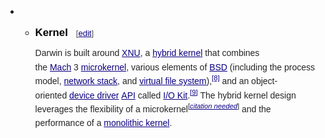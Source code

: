* * <h3 style="color: black; margin-top: 0.3em; margin-bottom: 0px; overflow: hidden; padding-top: 0.5em; padding-bottom: 0px; border-bottom-style: none; font-size: 1.2em; line-height: 1.6; font-family: sans-serif; background-image: none; background-attachment: initial; background-size: initial; background-origin: initial; background-clip: initial; background-position: initial; background-repeat: initial;"><span class="mw-headline" id="Kernel">Kernel</span><span class="mw-editsection" style="-webkit-user-select: none; font-size: small; font-weight: normal; margin-left: 1em; vertical-align: baseline; line-height: 1em; display: inline-block; white-space: nowrap; unicode-bidi: -webkit-isolate;"><span class="mw-editsection-bracket" style="margin-right: 0px; color: rgb(85, 85, 85); margin-left: 0px;">[</span><a href="https://en.wikipedia.org/w/index.php?title=Darwin_(operating_system)&amp;action=edit&amp;section=3" title="Edit section: Kernel" style="color: rgb(11, 0, 128); background: none;">edit</a><span class="mw-editsection-bracket" style="margin-left: 0px; color: rgb(85, 85, 85); margin-right: 0px;">]</span></span></h3><p style="margin-top: 0.5em; margin-bottom: 0.5em; line-height: 22.3999996185303px; color: rgb(37, 37, 37); font-family: sans-serif;">Darwin is built around&nbsp;<a href="https://en.wikipedia.org/wiki/XNU" title="XNU" style="color: rgb(11, 0, 128); background: none;">XNU</a>, a&nbsp;<a href="https://en.wikipedia.org/wiki/Hybrid_kernel" title="Hybrid kernel" style="color: rgb(11, 0, 128); background: none;">hybrid kernel</a>&nbsp;that combines the&nbsp;<a href="https://en.wikipedia.org/wiki/Mach_(kernel)" title="Mach (kernel)" style="color: rgb(11, 0, 128); background: none;">Mach</a>&nbsp;3&nbsp;<a href="https://en.wikipedia.org/wiki/Microkernel" title="Microkernel" style="color: rgb(11, 0, 128); background: none;">microkernel</a>, various elements of&nbsp;<a href="https://en.wikipedia.org/wiki/Berkeley_Software_Distribution" title="Berkeley Software Distribution" style="color: rgb(11, 0, 128); background: none;">BSD</a>&nbsp;(including the process model,&nbsp;<a href="https://en.wikipedia.org/wiki/Protocol_stack" title="Protocol stack" style="color: rgb(11, 0, 128); background: none;">network stack</a>, and&nbsp;<a href="https://en.wikipedia.org/wiki/Virtual_file_system" title="Virtual file system" style="color: rgb(11, 0, 128); background: none;">virtual file system</a>),<sup id="cite_ref-8" class="reference" style="line-height: 1; font-size: 11.1999998092651px; display: inline-block;"><a href="https://en.wikipedia.org/wiki/Darwin_(operating_system)#cite_note-8" style="color: rgb(11, 0, 128); white-space: nowrap; background: none;">[8]</a></sup>&nbsp;and an object-oriented&nbsp;<a href="https://en.wikipedia.org/wiki/Device_driver" title="Device driver" style="color: rgb(11, 0, 128); background: none;">device driver</a>&nbsp;<a href="https://en.wikipedia.org/wiki/Application_programming_interface" title="Application programming interface" style="color: rgb(11, 0, 128); background: none;">API</a>&nbsp;called&nbsp;<a href="https://en.wikipedia.org/wiki/I/O_Kit" title="I/O Kit" style="color: rgb(11, 0, 128); background: none;">I/O Kit</a>.<sup id="cite_ref-9" class="reference" style="line-height: 1; font-size: 11.1999998092651px; display: inline-block;"><a href="https://en.wikipedia.org/wiki/Darwin_(operating_system)#cite_note-9" style="color: rgb(11, 0, 128); white-space: nowrap; background: none;">[9]</a></sup>&nbsp;The hybrid kernel design leverages the flexibility of a microkernel<sup class="noprint Inline-Template Template-Fact" style="line-height: 1; font-size: 11.1999998092651px; white-space: nowrap;">[<i><a href="https://en.wikipedia.org/wiki/Wikipedia:Citation_needed" title="Wikipedia:Citation needed" style="color: rgb(11, 0, 128); background: none;"><span title="This claim needs references to reliable sources. (March 2015)">citation needed</span></a></i>]</sup>&nbsp;and the performance of a&nbsp;<a href="https://en.wikipedia.org/wiki/Monolithic_kernel" title="Monolithic kernel" style="color: rgb(11, 0, 128); background: none;">monolithic kernel</a>.</p>

